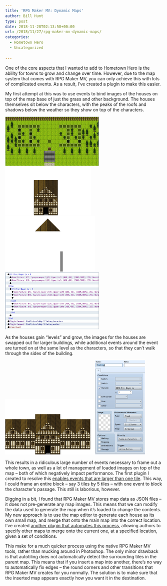 ```yaml
---
title: 'RPG Maker MV: Dynamic Maps'
author: Bill Hunt
type: post
date: 2018-11-28T02:13:58+00:00
url: /2018/11/27/rpg-maker-mv-dynamic-maps/
categories:
  - Hometown Hero
  - Uncategorized

---
```

One of the core aspects that I wanted to add to Hometown Hero is the ability for towns to grow and change over time. However, due to the map system that comes with RPG Maker MV, you can only achieve this with lots of complicated events. As a result, I&#8217;ve created a plugin to make this easier.

My first attempt at this was to use events to bind images of the houses on top of the map base of just the grass and other background. The houses themselves sit below the characters, with the peaks of the roofs and shadows below the weather so they show on top of the characters.

[<img class="alignnone size-medium wp-image-18" src="/uploads/2018/11/Screen-Shot-2018-11-27-at-7.27.14-PM.jpg" alt="" width="300" height="156"/>][1][<img class="alignnone wp-image-14" src="/uploads/2018/11/parynn-mayor-1_01.png" alt="" width="275" height="155" />][2] [<img class="alignnone size-full wp-image-17" src="/uploads/2018/11/parynn-mayor-1_02.png" alt="" width="288" height="176" />][3][<img class="alignnone size-medium wp-image-19" src="/uploads/2018/11/Screen-Shot-2018-11-27-at-7.29.39-PM.jpg" alt="" width="300" height="181"/>][4]

As the houses gain &#8220;levels&#8221; and grow, the images for the houses are swapped out for larger buildings, while additional events around the event are turned on at the same level as the characters, so that they can&#8217;t walk through the sides of the building.

[<img class="alignnone size-full wp-image-16" src="/uploads/2018/11/parynn-mayor-3_01.png" alt="" width="288" height="176" />][5][<img class="alignnone size-medium wp-image-21" src="/uploads/2018/11/Screen-Shot-2018-11-27-at-7.38.07-PM.jpg" alt="" width="159" height="300"/>][6]

This results in a ridiculous large number of events necessary to frame out a whole town, as well as a lot of management of loaded images on top of the map &#8211; both of which negatively impact performance. The first plugin I created to resolve this [enables events that are larger than one tile][7]. This way, I could frame an entire block &#8211; say 3 tiles by 5 tiles &#8211; with one event to block the character&#8217;s passage. This still is laborious, however.

Digging in a bit, I found that RPG Maker MV stores map data as JSON files &#8211; it does not pre-generate any map images. This means that we can modify the data used to generate the map when it&#8217;s loaded to change the contents. My new approach is to use the map editor to generate each house as its own small map, and merge that onto the main map into the correct location.  I&#8217;ve created [another plugin that automates this process][8], allowing authors to specify other maps to merge onto the current one, at a specified location, given a set of conditions.

This make for a much quicker process using the native RPG Maker MV tools, rather than mucking around in Photoshop. The only minor drawback is that autotiling does not automatically detect the surrounding tiles in the parent map. This means that if you insert a map into another, there&#8217;s no way to automatically fix edges &#8211; the round corners and other transitions that RPG Maker MV creates for you normally. The solution is to make sure that the inserted map appears exactly how you want it in the destination.

 [1]: /uploads/2018/11/Screen-Shot-2018-11-27-at-7.27.14-PM.jpg
 [2]: /uploads/2018/11/parynn-mayor-1_01.png
 [3]: /uploads/2018/11/parynn-mayor-1_02.png
 [4]: /uploads/2018/11/Screen-Shot-2018-11-27-at-7.29.39-PM.jpg
 [5]: /uploads/2018/11/parynn-mayor-3_01.png
 [6]: /uploads/2018/11/Screen-Shot-2018-11-27-at-7.38.07-PM.jpg
 [7]: https://github.com/krues8dr/rpgmakermv-plugins/blob/master/Kru_MultitileEvents.js
 [8]: https://github.com/krues8dr/rpgmakermv-plugins/blob/master/Kru_MapMerge.js